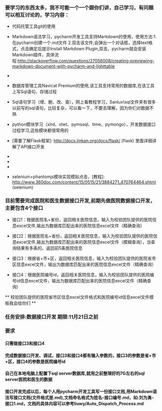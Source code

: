 ### 要学习的东西太多，我不可能一个一个跟你们讲，自己学习，有问题可以相互讨论的，学习内容：
* 代码托管工具git的使用

* Markdown语法学习，pycharm开发工具支持Markdown的使用，使用方法:1.在pycharm创建一个.md文件 2.双击该文件,会弹出一个对话框，选择text格式，点击确定后提示Install Markdown Plugin,双击，pycharm就会安装Markdown插件，具体流程:http://stackoverflow.com/questions/27056008/creating-previewing-markdown-document-with-pycharm-and-lighttable 

* [Markdown语法学习]: http://www.appinn.com/markdown/ "markdown"

* 数据库管理工具Navicat Premium的使用,该工具支持常用的数据库,在该工具上写Sql语句、存储过程

* Sql语句学习（增、删、改、查），网上看教程学习，Sanlux\sql文件夹有很多以前写的sql语句，比较复杂，可以看一下，不要去理解，因为你们对数据不熟

* python模块学习（xlrd、xlwt、pymssql、time、pymongo），开发数据接口过程学习,这些模块都很常用的

* [需要了解Flask框架]: http://docs.jinkan.org/docs/flask/ (flask)  里面详细讲解了API接口开发 

* [爬虫模块学习BeautifulSoup学习]: http://beautifulsoup.readthedocs.io/zh_CN/latest/ (BeautifulSoup)  

* [re模块学习]:  http://blog.csdn.net/lengyue_wy/article/details/6999310 (re)

* [正则表达式学习]: http://www.jb51.net/tools/zhengze.html (expression)

* selenium+phantomjs模块实现模拟点击，[教程]: http://www.360doc.com/content/15/0515/21/3884271_470764464.shtml (selenium)

### 目前需要完成医院和医生数据接口开发,前期先做医院数据接口开发，主要包含4个接口

* 接口1：根据医院名+省份，返回相关医院信息，输入为校验团队提供的医院信息excel文件,输出为数据库匹配出来的医院信息excel文件（精确查询）

* 接口2：根据医院名+省份，返回相关医院信息，输入为校验团队提供的医院信息excel文件,输出为数据库匹配出来的医院信息excel文件（模糊查询），当查询结果有多条的，返回前5条医院信息

* 接口3：根据省+市+区，返回相关医院信息，输入为校验团队提供的医院省市区信息excel文件，输出为数据库匹配出来的医院信息excel文件（精确查询）

* 接口4：根据医院编号id，返回相关医院信息，输入为校验团队提供的医院编号id信息excel文件，输出为数据库匹配出来的医院信息excel文件（精确查询）

** 校验团队提供的医院省市区信息excel文件格式和医院编号id信息excel文件模板我会给你们 **



### 任务安排:数据接口开发  期限:11月21日之前   

### 要求

#### 只需做接口3和接口4 

#### 完成数据接口开发、调试，接口3和接口4都有输入参数的，接口3的参数是省+市+区，接口4的参数是医院编号id

#### 自己在本地电脑上配置下sql server数据库,就用之前整理好的7G左右的sql server医院和医生的数据

#### 接口开发完成以后，每个人用pycharm开发工具写一份接口文档,用Markdown语法写接口文档(文件格式是.md),文档命名格式为姓名-接口编号.md，如:刘为勇-接口1.md，文档的具体内容可以参考liuwy/Auto_Dispatch_Process.md
